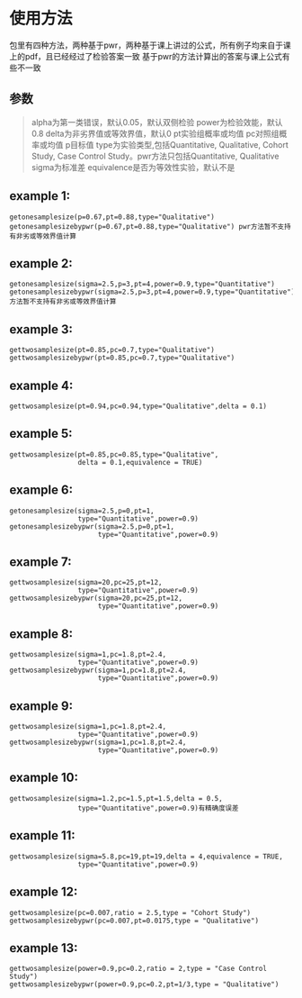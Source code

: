 # 使用方法
包里有四种方法，两种基于pwr，两种基于课上讲过的公式，所有例子均来自于课上的pdf，且已经经过了检验答案一致
基于pwr的方法计算出的答案与课上公式有些不一致

## 参数
> alpha为第一类错误，默认0.05，默认双侧检验
> power为检验效能，默认0.8
> delta为非劣界值或等效界值，默认0
> pt实验组概率或均值
> pc对照组概率或均值
> p目标值
> type为实验类型,包括Quantitative, Qualitative, Cohort Study, Case Control Study。pwr方法只包括Quantitative, Qualitative
> sigma为标准差
> equivalence是否为等效性实验，默认不是


## example 1:
```
getonesamplesize(p=0.67,pt=0.88,type="Qualitative")
getonesamplesizebypwr(p=0.67,pt=0.88,type="Qualitative") pwr方法暂不支持有非劣或等效界值计算

```
## example 2:
```
getonesamplesize(sigma=2.5,p=3,pt=4,power=0.9,type="Quantitative")
getonesamplesizebypwr(sigma=2.5,p=3,pt=4,power=0.9,type="Quantitative")pwr方法暂不支持有非劣或等效界值计算

```

## example 3:
```
gettwosamplesize(pt=0.85,pc=0.7,type="Qualitative")
gettwosamplesizebypwr(pt=0.85,pc=0.7,type="Qualitative")

```

## example 4:
```
gettwosamplesize(pt=0.94,pc=0.94,type="Qualitative",delta = 0.1)

```
## example 5:
```
gettwosamplesize(pt=0.85,pc=0.85,type="Qualitative",
                 delta = 0.1,equivalence = TRUE)

```

## example 6:

```
getonesamplesize(sigma=2.5,p=0,pt=1,
                 type="Quantitative",power=0.9)
getonesamplesizebypwr(sigma=2.5,p=0,pt=1,
                      type="Quantitative",power=0.9)

```
## example 7:
```
gettwosamplesize(sigma=20,pc=25,pt=12,
                 type="Quantitative",power=0.9)
gettwosamplesizebypwr(sigma=20,pc=25,pt=12,
                      type="Quantitative",power=0.9)
```
## example 8:

```
gettwosamplesize(sigma=1,pc=1.8,pt=2.4,
                 type="Quantitative",power=0.9)
gettwosamplesizebypwr(sigma=1,pc=1.8,pt=2.4,
                      type="Quantitative",power=0.9)

```
## example 9:

```
gettwosamplesize(sigma=1,pc=1.8,pt=2.4,
                 type="Quantitative",power=0.9)
gettwosamplesizebypwr(sigma=1,pc=1.8,pt=2.4,
                      type="Quantitative",power=0.9)

```

## example 10:

```
gettwosamplesize(sigma=1.2,pc=1.5,pt=1.5,delta = 0.5,
                 type="Quantitative",power=0.9)有精确度误差

```

## example 11:

```
gettwosamplesize(sigma=5.8,pc=19,pt=19,delta = 4,equivalence = TRUE,
                 type="Quantitative",power=0.9)

```

## example 12:

```
gettwosamplesize(pc=0.007,ratio = 2.5,type = "Cohort Study")
gettwosamplesizebypwr(pc=0.007,pt=0.0175,type = "Qualitative")

```
## example 13:

```
gettwosamplesize(power=0.9,pc=0.2,ratio = 2,type = "Case Control Study")
gettwosamplesizebypwr(power=0.9,pc=0.2,pt=1/3,type = "Qualitative")

```
